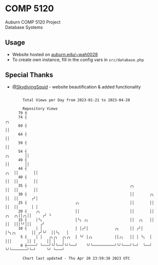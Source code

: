 # COMP 5120
Auburn COMP 5120 Project  
Database Systems

## Usage
- Website hosted on [auburn.edu/~wah0028](https://webhome.auburn.edu/~wah0028/)
- To create own instance, fill in the config vars in `src/database.php`

## Special Thanks
- [@SkydivingSquid](https://github.com/SkydivingSquid) - website beautification & added functionality

```

        Total Views per Day from 2023-01-21 to 2023-04-20

        Repository Views
      79 ┼
      74 ┤                                                                                       ╭╮
      69 ┤                                                                                       ││
      64 ┤                                                                                       ││
      59 ┤                                                                                       ││
      54 ┤                                                                              ╭╮       ││
      49 ┤                                                                              ││       ││
      44 ┤                                                                          ╭╮  ││       ││
      40 ┤                                                                          ││  ││       ││
      35 ┤                                               ╭╮                         ││  ││       ││
      30 ┤                                               ││       ╭╮                ││  ││      ╭╯│
      25 ┤                      ╭╮                       ││       ││                ││  ││      │ │
      20 ┤    ╭╮                ││                       ││       ││          ╭╮  ╭╮││╭╮││     ╭╯ ╰
      15 ┤    │╰╮               │╰╮ ╭╮                   ││  ╭╮   ││          ││  │││╰╯│││    ╭╯
      10 ┤    │ │               │ │╭╯│            ╭╮     ││ ╭╯│   │╰╮╭╮       ││ ╭╯╰╯  ││╰╮   │
       5 ┤    │ │   ╭╮╭╮  ╭╮╭╮  │ ╰╯ │╭╮          ││╭╮   ││ │ ╰╮  │ │││       ││ │     ││ │   │
       0 ┼────╯ ╰───╯╰╯╰──╯╰╯╰──╯    ╰╯╰──────────╯╰╯╰───╯╰─╯  ╰──╯ ╰╯╰───────╯╰─╯     ╰╯ ╰───╯

        Chart last updated - Thu Apr 20 23:59:38 2023 UTC
        
```
